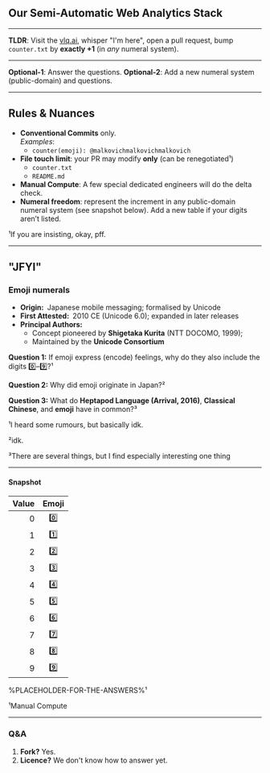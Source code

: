 ## Our Semi-Automatic Web Analytics Stack

---

**TLDR**: Visit the [vlq.ai](https://vlq.ai), whisper "I'm here", open a pull request, bump `counter.txt` by **exactly +1** (in *any* numeral system).

---

**Optional-1**: Answer the questions.
**Optional-2**: Add a new numeral system (public-domain) and questions.

---

## Rules & Nuances

- **Conventional Commits** only.  
   *Examples*:  
   * `counter(emoji): @malkovichmalkovichmalkovich`
- **File touch limit**: your PR may modify **only** (can be renegotiated¹)
   * `counter.txt`
   * `README.md`
- **Manual Compute**: A few special dedicated engineers will do the delta check. 
- **Numeral freedom**: represent the increment in any public-domain numeral system (see snapshot below). Add a new table if your digits aren’t listed.

¹If you are insisting, okay, pff.

---

## "JFYI" 

### Emoji numerals

- **Origin:** Japanese mobile messaging; formalised by Unicode  
- **First Attested:** 2010 CE (Unicode 6.0); expanded in later releases  
- **Principal Authors:** 
  * Concept pioneered by **Shigetaka Kurita** (NTT DOCOMO, 1999);
  * Maintained by the **Unicode Consortium**  

**Question 1:** If emoji express (encode) feelings, why do they also include the digits 0️⃣–9️⃣?¹

**Question 2:** Why did emoji originate in Japan?²

**Question 3:** What do **Heptapod Language (Arrival, 2016)**, **Classical Chinese**, and **emoji** have in common?³

¹I heard some rumours, but basically idk.

²idk.

³There are several things, but I find especially interesting one thing

---

#### Snapshot

| Value | Emoji |
|------:|:-----:|
| 0 | 0️⃣ |
| 1 | 1️⃣ |
| 2 | 2️⃣ |
| 3 | 3️⃣ |
| 4 | 4️⃣ |
| 5 | 5️⃣ |
| 6 | 6️⃣ |
| 7 | 7️⃣ |
| 8 | 8️⃣ |
| 9 | 9️⃣ |

%PLACEHOLDER-FOR-THE-ANSWERS%¹

¹Manual Compute

---

### Q&A

1. **Fork?** Yes.
2. **Licence?** We don't know how to answer yet.
